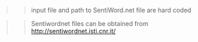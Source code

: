 >> input file and path to SentiWord.net file are hard coded

>> Sentiwordnet files can be obtained from http://sentiwordnet.isti.cnr.it/
